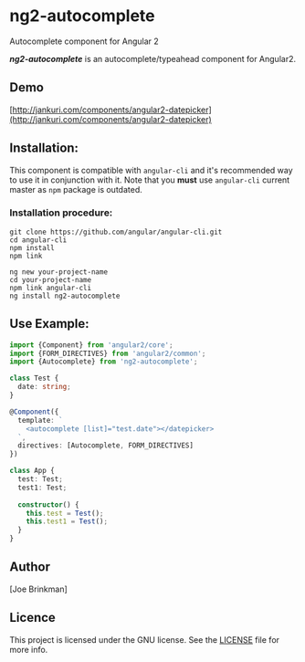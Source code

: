 # ng2-autocomplete
Autocomplete component for Angular 2

***ng2-autocomplete*** is an autocomplete/typeahead component for Angular2.

## Demo

[http://jankuri.com/components/angular2-datepicker](http://jankuri.com/components/angular2-datepicker)

## Installation: 

This component is compatible with `angular-cli` and it's recommended way to use it in conjunction with it.
Note that you **must** use `angular-cli` current master as `npm` package is outdated.

### Installation procedure:
````shell
git clone https://github.com/angular/angular-cli.git
cd angular-cli 
npm install
npm link
````
````shell
ng new your-project-name
cd your-project-name
npm link angular-cli
ng install ng2-autocomplete
````

## Use Example:

```ts
import {Component} from 'angular2/core';
import {FORM_DIRECTIVES} from 'angular2/common';
import {Autocomplete} from 'ng2-autocomplete';

class Test {
  date: string;
}

@Component({
  template: `
    <autocomplete [list]="test.date"></datepicker>
  `,
  directives: [Autocomplete, FORM_DIRECTIVES]
})

class App {
  test: Test;
  test1: Test;
  
  constructor() {
    this.test = Test();
    this.test1 = Test();
  }
}
```

## Author

[Joe Brinkman]

## Licence

This project is licensed under the GNU license. See the [LICENSE](LICENSE) file for more info.
